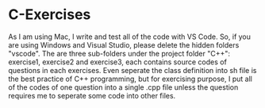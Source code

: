 # C-Exercises
As I am using Mac, I write and test all of the code with VS Code. So, if you are using Windows and Visual Studio, please delete the hidden folders "vscode". 
The are three sub-folders under the project folder "C++": exercise1, exercise2 and exercise3, each contains source codes of questions in each exercises. 
Even seperate the class definition into sh file is the best practice of C++ programming, but for exercising purpose, I put all of the codes of one question into a single .cpp file unless the question requires me to seperate some code into other files.  
